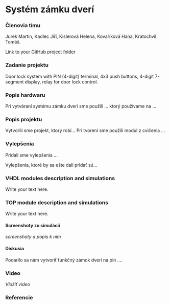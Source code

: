 # Systém zámku dverí

### Členovia tímu
Jurek Martin, Kadlec Jiří, Kislerová Helena, Kovaříková Hana, Kratochvil Tomáš.

[Link to your GitHub project folder](https://github.com/Krakenuz/Digital-electronics-1-Project)

### Zadanie projektu
Door lock system with PIN (4-digit) terminal, 4x3 push buttons, 4-digit 7-segment display, relay for door lock control.

### Popis hardwaru
Pri vytváraní systému zámku dverí sme použili ... ktorý používame na ...

### Popis projektu
Vytvorili sme projekt, ktorý robí...
Pri tvorení sme použili modul z cvičenia ...

### Vylepšenia
Pridali sme vylepšenia ...

Vylepšenia, ktoré by sa ešte dali pridať sú...

### VHDL modules description and simulations
Write your text here.

### TOP module description and simulations
Write your text here.

#### Screenshoty zo simulácii
*screenshoty a popis k nim*

#### Diskusia
Podarilo sa nám vytvoriť funkčný zámok dverí na pin ....

### Video
*Vložiť video*

### Referencie

